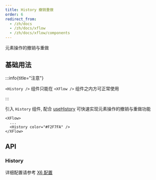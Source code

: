 ```yaml
---
title: History 撤销重做
order: 6
redirect_from:
  - /zh/docs
  - /zh/docs/xflow
  - /zh/docs/xflow/components
---
```


元素操作的撤销与重做

## 基础用法

:::info{title="注意"}

 `<History />` 组件只能在 `<XFlow />` 组件之内方可正常使用

:::

引入 `History` 组件, 配合 [useHistory](/xflow/hooks/use-history) 可快速实现元素操作的撤销与重做功能

```tsx
<XFlow>
  ...
  <History color="#F2F7FA" />
</XFlow>
```

<code id="xflow-components-history" src="@/src/xflow/components/history/index.tsx"></code>

## API

### History

详细配置请参考 [X6 配置](/tutorial/plugins/history#配置)
